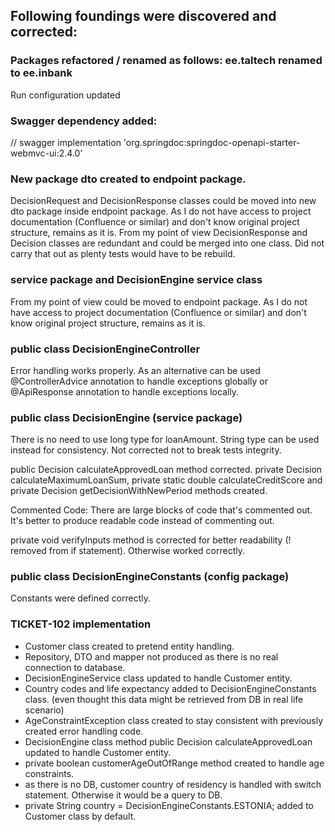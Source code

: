 ## Following foundings were discovered and corrected:

### Packages refactored / renamed as follows: ee.taltech renamed to ee.inbank
Run configuration updated

### Swagger dependency added:
// swagger
implementation 'org.springdoc:springdoc-openapi-starter-webmvc-ui:2.4.0'

### New package dto created to endpoint package. 
DecisionRequest and DecisionResponse classes could be moved into new dto package inside endpoint package.
As I do not have access to project documentation (Confluence or similar) and don't know original project structure, remains as it is.
From my point of view DecisionResponse and Decision classes are redundant and could be merged into one class. 
Did not carry that out as plenty tests would have to be rebuild.

### service package and DecisionEngine service class
From my point of view could be moved to endpoint package. 
As I do not have access to project documentation (Confluence or similar) and don't know original project structure, remains as it is.

### public class DecisionEngineController
Error handling works properly.
As an alternative can be used @ControllerAdvice annotation to handle exceptions globally or @ApiResponse annotation to handle exceptions locally.

### public class DecisionEngine (service package)
There is no need to use long type for loanAmount. String type can be used instead for consistency. 
Not corrected not to break tests integrity.

public Decision calculateApprovedLoan method corrected.
private Decision calculateMaximumLoanSum, private static double calculateCreditScore and private Decision getDecisionWithNewPeriod
methods created.

Commented Code: There are large blocks of code that's commented out. It's better to produce readable code instead of commenting out.

private void verifyInputs method is corrected for better readability (! removed from if statement). Otherwise worked correctly.

### public class DecisionEngineConstants (config package)
Constants were defined correctly.

### TICKET-102 implementation
+ Customer class created to pretend entity handling.
+ Repository, DTO and mapper not produced as there is no real connection to database.
+ DecisionEngineService class updated to handle Customer entity.
+ Country codes and life expectancy added to DecisionEngineConstants class. (even thought this data might be retrieved from DB in real life scenario)
+ AgeConstraintException class created to stay consistent with previously created error handling code.
+ DecisionEngine class method public Decision calculateApprovedLoan updated to handle Customer entity.
+ private boolean customerAgeOutOfRange method created to handle age constraints.
+ as there is no DB, customer country of residency is handled with switch statement. Otherwise it would be a query to DB.
+ private String country = DecisionEngineConstants.ESTONIA; added to Customer class by default.